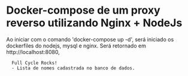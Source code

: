 # Docker-compose de um proxy reverso utilizando Nginx + NodeJs
Ao iniciar com o comando 'docker-compose up -d', será iniciado os dockerfiles do nodejs, mysql e nginx.
Será retornado em http://localhost:8080,
```
  Full Cycle Rocks!
  - Lista de nomes cadastrada no banco de dados.
```
